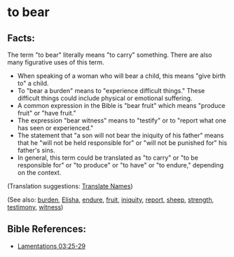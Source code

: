 # to bear #

## Facts: ##

The term "to bear" literally means "to carry" something. There are also many figurative uses of this term.

* When speaking of a woman who will bear a child, this means "give birth to" a child.
* To "bear a burden" means to "experience difficult things." These difficult things could include physical or emotional suffering. 
* A common expression in the Bible is "bear fruit" which means  "produce fruit" or "have fruit."
* The expression "bear witness" means to "testify" or to "report what one has seen or experienced."
* The statement that "a son will not bear the iniquity of his father" means that he "will not be held responsible for" or "will not be punished for" his father's sins.
* In general, this term could be translated as "to carry" or "to be responsible for" or "to produce" or "to have" or "to endure," depending on the context.

(Translation suggestions: [Translate Names](en/ta-vol1/translate/man/translate-names))

(See also: [burden](../other/burden.md), [Elisha](../other/elisha.md), [endure](../kt/endure.md), [fruit](../kt/fruit.md), [iniquity](../kt/iniquity.md), [report](../other/report.md), [sheep](../other/sheep.md), [strength](../other/strength.md), [testimony](../kt/testimony.md), [witness](../kt/witness.md))

## Bible References: ##

* [Lamentations 03:25-29](en/tn/lam/help/03/25)